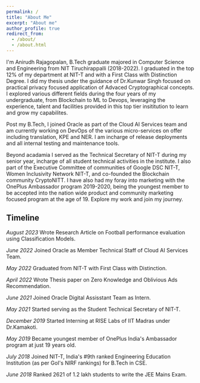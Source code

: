 ```yaml
---
permalink: /
title: "About Me"
excerpt: "About me"
author_profile: true
redirect_from: 
  - /about/
  - /about.html
---
```


I'm Anirudh Rajagopalan, B.Tech graduate majored in Computer Science and Engineering from NIT Tiruchirappalli (2018-2022). I graduated in the top 12% of my department at NIT-T and with a First Class with Distinction Degree. I did my thesis under the guidance of Dr.Kunwar Singh focused on practical privacy focused application of Advaced Cryptographical concepts. I explored various different fields during the four years of my undergraduate, from Blockchain to ML to Devops, leveraging the experience, talent and facilities provided in this top tier insititution to learn and grow my capabilites.

Post my B.Tech, I joined Oracle as part of the Cloud AI Services team and am currently working on DevOps of the various micro-services on offer including translation, KPE and NER. I am incharge of release deployments and all internal testing and maintenance tools.

Beyond acadamia I served as the Technical Secretary of NIT-T during my senior year, incharge of all student technical activities in the institute. I also part of the Executive Committee of communities of Google DSC NIT-T, Women Inclusivity Network NIT-T, and co-founded the Blockchain community CryptoNITT. I have also had my foray into marketing with the OnePlus Ambassador program 2019-2020, being the youngest member to be accepted into the nation wide product and community marketing focused program at the age of 19. Explore my work and join my journey. 

Timeline
------
*August 2023* Wrote Research Article on Football performance evaluation using Classification Models.

*June 2022* Joined Oracle as Member Technical Staff of Cloud AI Services Team.

*May 2022* Graduated from NIT-T with First Class with Distinction.

*April 2022* Wrote Thesis paper on Zero Knowledge and Oblivious Ads Recommendation.

*June 2021* Joined Oracle Digital Assisstant Team as Intern.

*May 2021* Started serving as the Student Technical Secretary of NIT-T.

*December 2019* Started Interning at RISE Labs of IIT Madras under Dr.Kamakoti.

*May 2019* Became youngest member of OnePlus India's Ambassador program at just 19 years old.

*July 2018* Joined NIT-T, India's #9th ranked Engineering Education Institution (as per GoI's NIRF rankings) for B.Tech in CSE.

*June 2018* Ranked 2621 of 1.2 lakh students to write the JEE Mains Exam.
